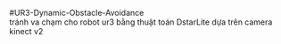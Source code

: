 #UR3-Dynamic-Obstacle-Avoidance  
tránh va chạm cho robot ur3 bằng thuật toán DstarLite dựa trên camera kinect v2
